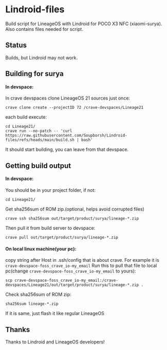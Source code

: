# Lindroid-files

Build script for LineageOS with Lindroid for POCO X3 NFC (xiaomi-surya). Also contains files needed for script.

## Status

Builds, but Lindroid may not work.

## Building for surya

#### In devspace:

In crave devspaces clone LineageOS 21 sources just once:

    crave clone create --projectID 72 /crave-devspaces/Lineage21

each build execute:

    cd Lineage21/
    crave run --no-patch -- 'curl https://raw.githubusercontent.com/Soupborsh/Lindroid-files/refs/heads/main/build.sh | bash'
It should start building, you can leave from that devspace.

## Getting build output

#### In devspace:

You should be in your project folder, if not:

	cd Lineage21/

Get sha256sum of ROM zip.(optional, helps avoid corrupted files)

	crave ssh sha256sum out/target/product/surya/lineage-*.zip
Then pull it from build server to devspace:

    crave pull out/target/product/surya/lineage-*.zip


#### On local linux machine(your pc):

copy string after Host in .ssh/config that is about crave.
For example it is `crave-devspace-foss_crave_io-my_email`
Run this to pull that file to local pc(change `crave-devspace-foss_crave_io-my_email` to yours):

    scp crave-devspace-foss_crave_io-my_email:/crave-devspaces/Lineage21/out/target/product/surya/lineage-*.zip .

Check sha256sum of ROM zip:

	sha256sum lineage-*.zip

If it is same, just flash it like regular LineageOS

## Thanks

Thanks to Lindroid and LineageOS developers!
